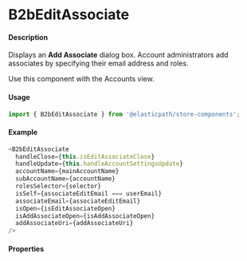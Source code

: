 # B2bEditAssociate

#### Description

Displays an **Add Associate** dialog box. Account administrators add associates by specifying their email address and roles.

Use this component with the Accounts view.

#### Usage

```js
import { B2bEditAssociate } from '@elasticpath/store-components';
```

#### Example

```js
<B2bEditAssociate
  handleClose={this.isEditAssociateClose}
  handleUpdate={this.handleAccountSettingsUpdate}
  accountName={mainAccountName}
  subAccountName={accountName}
  rolesSelector={selector}
  isSelf={associateEditEmail === userEmail}
  associateEmail={associateEditEmail}
  isOpen={isEditAssociateOpen}
  isAddAssociateOpen={isAddAssociateOpen}
  addAssociateUri={addAssociateUri}
/>
```

#### Properties

<!-- PROPS -->
